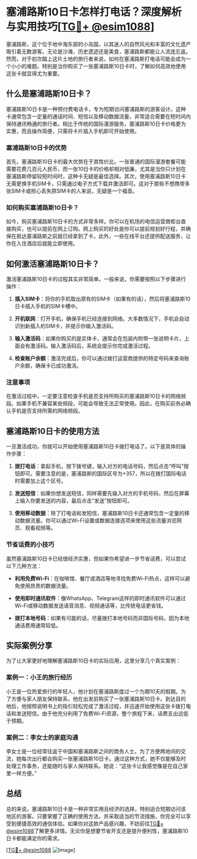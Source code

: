 # 塞浦路斯10日卡怎样打电话？深度解析与实用技巧[[TG💪+ @esim1088](https://t.me/s/esim1088)]

塞浦路斯，这个位于地中海东部的小岛国，以其迷人的自然风光和丰富的文化遗产吸引着无数游客。无论是沙滩、历史遗迹还是美食，塞浦路斯都能让人流连忘返。然而，对于初次踏上这片土地的旅行者来说，如何在塞浦路斯打电话可能会成为一个小小的难题。特别是当你购买了一张塞浦路斯10日卡时，了解如何高效地使用这张卡就显得尤为重要。

## 什么是塞浦路斯10日卡？

塞浦路斯10日卡是一种预付费电话卡，专为短期访问塞浦路斯的游客设计。这种卡通常包含一定量的通话时间、短信以及移动数据流量，非常适合需要在短时间内保持通讯畅通的旅行者。相比于传统的国际漫游服务，塞浦路斯10日卡价格更为实惠，而且操作简便，只需将卡片插入手机即可开始使用。

### 塞浦路斯10日卡的优势

首先，塞浦路斯10日卡的最大优势在于其性价比。一张普通的国际漫游套餐可能需要花费几百元人民币，而一张10日卡的价格却相对低廉，尤其是当你只计划在塞浦路斯停留较短时间时，这种卡无疑是最佳选择。其次，使用塞浦路斯10日卡无需更换手机SIM卡，只需通过电子方式下载并激活即可。这对于那些不想携带多张SIM卡或担心丢失原SIM卡的人来说，无疑是一个福音。

### 如何购买塞浦路斯10日卡？

如今，购买塞浦路斯10日卡的方式非常多样。你可以在机场的电信运营商柜台直接购买，也可以提前在网上订购。网上购买的好处是你可以提前规划好行程，并确保在抵达塞浦路斯之前就已经拿到了卡。此外，一些在线平台还提供配送服务，让你在入住酒店后就能立即使用。

## 如何激活塞浦路斯10日卡？

激活塞浦路斯10日卡的过程其实非常简单。一般来说，你需要按照以下步骤进行操作：

1. **插入SIM卡**：将你的手机取出原有的SIM卡（如果有的话），然后将塞浦路斯10日卡插入手机的SIM卡槽中。
   
2. **开机联网**：打开手机，确保手机已经连接到网络。大多数情况下，手机会自动识别新插入的SIM卡，并提示你输入激活码。

3. **输入激活码**：如果你购买的是实体卡，通常会在包装内附带一张说明卡片，上面会有激活码。输入激活码后，系统会提示你完成激活过程。

4. **检查账户余额**：激活完成后，你可以通过拨打运营商提供的特定号码来查询账户余额，确保卡已成功激活。

### 注意事项

在激活过程中，一定要注意检查手机是否支持所购买的塞浦路斯10日卡的网络频段。如果手机不兼容某些频段，可能会导致无法正常使用。因此，在购买前务必确认手机是否支持所需的网络频段。

## 塞浦路斯10日卡的使用方法

一旦激活成功，你就可以开始使用塞浦路斯10日卡拨打电话了。以下是具体的操作步骤：

1. **拨打电话**：拿起手机，按下拨号键，输入对方的电话号码，然后点击“呼叫”按钮即可。需要注意的是，塞浦路斯的国际区号为+357，所以在拨打国际电话时需要加上这个区号。

2. **发送短信**：如果你想发送短信，同样需要先输入对方的手机号码，然后在屏幕上输入你要发送的内容，最后点击“发送”按钮即可。

3. **使用移动数据**：除了打电话和发短信，塞浦路斯10日卡还通常包含一定量的移动数据流量。你可以通过Wi-Fi设置或数据连接选项来使用这些流量浏览网页、观看视频等。

### 节省话费的小技巧

虽然塞浦路斯10日卡已经很经济实惠，但如果你希望进一步节省话费，可以尝试以下几种方法：

- **利用免费Wi-Fi**：在咖啡馆、餐厅或酒店等地寻找免费Wi-Fi热点，这样可以避免使用昂贵的数据流量。
  
- **使用即时通讯软件**：像WhatsApp、Telegram这样的即时通讯软件可以通过Wi-Fi或移动数据发送语音消息、视频通话等，比传统电话更省钱。

- **拨打本地号码**：如果有可能的话，尽量拨打本地号码而非国际号码，因为本地通话费用通常较低。

## 实际案例分享

为了让大家更好地理解塞浦路斯10日卡的实际应用，这里分享几个真实案例：

### 案例一：小王的旅行经历

小王是一位热爱旅行的年轻人，他计划在塞浦路斯度过一个为期10天的假期。为了方便与家人朋友保持联系，他在出发前购买了一张塞浦路斯10日卡。到达目的地后，他按照说明书上的指引轻松完成了激活过程，并迅速开始使用这张卡拨打电话和发送短信。由于他充分利用了免费Wi-Fi资源，整个旅程下来，话费支出远低于预期。

### 案例二：李女士的家庭沟通

李女士是一位经常往返于中国和塞浦路斯之间的商务人士。为了方便两地间的交流，她每次出行都会购买一张塞浦路斯10日卡。通过这种方式，她不仅能够及时处理工作事务，还能随时与家人保持联系。她说：“这张卡让我感觉像是在自己家里一样方便。”

## 总结

总的来说，塞浦路斯10日卡是一种非常实用且经济的选择，特别适合短期访问该地区的游客。只要掌握了正确的使用方法，并采取适当的节流措施，你完全可以享受到便捷高效的通信体验。如果你对这款产品感兴趣，不妨前往[TG💪+ @esim1088](https://t.me/s/esim1088)了解更多详情。无论你是想要节省开支还是提升便利性，塞浦路斯10日卡都能满足你的需求。

[[TG💪+ @esim1088](https://t.me/s/esim1088) ![Image](https://i.postimg.cc/4NQfJmqS/Snipaste-2025-05-13-00-14-12.png)]